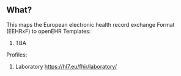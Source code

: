## What?
This maps the European electronic health record exchange Format (EEHRxF) to openEHR
Templates: 
1. TBA

Profiles:

1. Laboratory https://hl7.eu/fhir/laboratory/